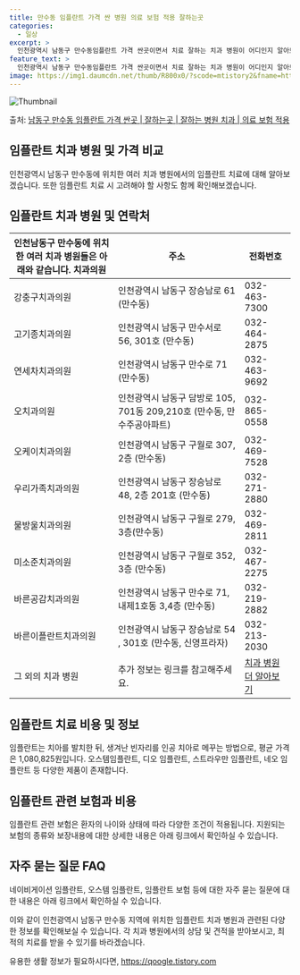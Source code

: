 ```yaml
---
title: 만수동 임플란트 가격 싼 병원 의료 보험 적용 잘하는곳
categories:
  - 일상
excerpt: >
  인천광역시 남동구 만수동임플란트 가격 싼곳이면서 치료 잘하는 치과 병원이 어디인지 알아보도록 하겠습니다. 인천광역시 남동구 만수동에 위치한 강충구치과의원 고기종치과의원 연세차치과의원 오치과의원 오케이치과의원 우리가족치과의원 물방울치과의원 미소준치과의원 바른공감치과의원 바른이플란트치과의원 이아름다운치과의원 인천수치과의원 선치과의원 성모치과의원 정광수치과의원 참조은치과의원 창대치과의원 탑치과의원 허브치과의원 현대치과보철과치과의원 휴먼치과의원 서울바른정치과의원 순서대로 안내 드리며, 임플란트 치료시 신경써야 할 부분 또한 같이 공유 드리겠습니다.2024년 임플란트 가격 살펴보기 👈 클릭임플란트 평균 가격강충구치과의원표 내에 있는 전화 번호를 클릭 하시면 강충구치과의원로 바로 전화 연결 됩니다.분..
feature_text: >
  인천광역시 남동구 만수동임플란트 가격 싼곳이면서 치료 잘하는 치과 병원이 어디인지 알아보도록 하겠습니다. 인천광역시 남동구 만수동에 위치한 강충구치과의원 고기종치과의원 연세차치과의원 오치과의원 오케이치과의원 우리가족치과의원 물방울치과의원 미소준치과의원 바른공감치과의원 바른이플란트치과의원 이아름다운치과의원 인천수치과의원 선치과의원 성모치과의원 정광수치과의원 참조은치과의원 창대치과의원 탑치과의원 허브치과의원 현대치과보철과치과의원 휴먼치과의원 서울바른정치과의원 순서대로 안내 드리며, 임플란트 치료시 신경써야 할 부분 또한 같이 공유 드리겠습니다.2024년 임플란트 가격 살펴보기 👈 클릭임플란트 평균 가격강충구치과의원표 내에 있는 전화 번호를 클릭 하시면 강충구치과의원로 바로 전화 연결 됩니다.분..
image: https://img1.daumcdn.net/thumb/R800x0/?scode=mtistory2&fname=https%3A%2F%2Fblog.kakaocdn.net%2Fdn%2FbcNQxx%2FbtsGZlCbYGh%2FUssA3FYTJIpseucHOKkBR0%2Fimg.webp
---
```


![Thumbnail](https://img1.daumcdn.net/thumb/R800x0/?scode=mtistory2&fname=https%3A%2F%2Fblog.kakaocdn.net%2Fdn%2FbcNQxx%2FbtsGZlCbYGh%2FUssA3FYTJIpseucHOKkBR0%2Fimg.webp)

<p>출처: <a href="https://qoogle.tistory.com/6937" rel="dofollow">남동구 만수동 임플란트 가격 싼곳 | 잘하는곳 | 잘하는 병원 치과 | 의료 보험 적용</a> </p>

## 임플란트 치과 병원 및 가격 비교



인천광역시 남동구 만수동에 위치한 여러 치과 병원에서의 임플란트 치료에 대해 알아보겠습니다. 또한 임플란트 치료 시 고려해야 할 사항도 함께
확인해보겠습니다.



## 임플란트 치과 병원 및 연락처

인천남동구 만수동에 위치한 여러 치과 병원들은 아래와 같습니다.  **치과의원** | **주소** | **전화번호**  
---|---|---  
강충구치과의원 | 인천광역시 남동구 장승남로 61 (만수동) | 032-463-7300  
고기종치과의원 | 인천광역시 남동구 만수서로 56, 301호 (만수동) | 032-464-2875  
연세차치과의원 | 인천광역시 남동구 만수로 71 (만수동) | 032-463-9692  
오치과의원 | 인천광역시 남동구 담방로 105, 701동 209,210호 (만수동, 만수주공아파트) | 032-865-0558  
오케이치과의원 | 인천광역시 남동구 구월로 307, 2층 (만수동) | 032-469-7528  
우리가족치과의원 | 인천광역시 남동구 장승남로 48, 2층 201호 (만수동) | 032-271-2880  
물방울치과의원 | 인천광역시 남동구 구월로 279, 3층(만수동) | 032-469-2811  
미소준치과의원 | 인천광역시 남동구 구월로 352, 3층 (만수동) | 032-467-2275  
바른공감치과의원 | 인천광역시 남동구 만수로 71, 내제1호동 3,4층 (만수동) | 032-219-2882  
바른이플란트치과의원 | 인천광역시 남동구 장승남로 54 , 301호 (만수동, 신영프라자) | 032-213-2030  
그 외의 치과 병원 | 추가 정보는 링크를 참고해주세요. | [치과 병원 더 알아보기](https://www.navitime.co.kr)  
  
## 임플란트 치료 비용 및 정보

임플란트는 치아를 발치한 뒤, 생겨난 빈자리를 인공 치아로 메꾸는 방법으로, 평균 가격은 1,080,825원입니다. 오스템임플란트, 디오
임플란트, 스트라우만 임플란트, 네오 임플란트 등 다양한 제품이 존재합니다.



## 임플란트 관련 보험과 비용

임플란트 관련 보험은 환자의 나이와 상태에 따라 다양한 조건이 적용됩니다. 지원되는 보험의 종류와 보장내용에 대한 상세한 내용은 아래
링크에서 확인하실 수 있습니다.



## 자주 묻는 질문 FAQ

네이비게이션 임플란트, 오스템 임플란트, 임플란트 보험 등에 대한 자주 묻는 질문에 대한 내용은 아래 링크에서 확인하실 수 있습니다.



이와 같이 인천광역시 남동구 만수동 지역에 위치한 임플란트 치과 병원과 관련된 다양한 정보를 확인해보실 수 있습니다. 각 치과 병원에서의
상담 및 견적을 받아보시고, 최적의 치료를 받을 수 있기를 바라겠습니다.

 

유용한 생활 정보가 필요하시다면, <a href="https://qoogle.tistory.com" rel="dofollow">https://qoogle.tistory.com</a>


